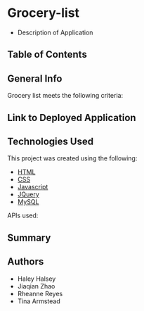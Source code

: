 # Grocery-list

- Description of Application

## Table of Contents

## General Info

Grocery list meets the following criteria:

## Link to Deployed Application

## Technologies Used

This project was created using the following:

- [HTML](https://html.com/)
- [CSS](https://www.w3.org/Style/CSS/Overview.en.html)
- [Javascript](https://javascript.com/)
- [JQuery](https://jquery.com/)
- [MySQL](https://www.mysql.com/)

APIs used:

## Summary

## Authors

- Haley Halsey
- Jiaqian Zhao
- Rheanne Reyes
- Tina Armstead
